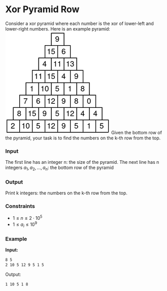# Xor Pyramid Row

Consider a xor pyramid where each number is the xor of lower-left and lower-right numbers. Here is an example pyramid:
![](pyramid.png)
Given the bottom row of the pyramid, your task is to find the numbers on the k-th row from the top.

### Input

The first line has an integer n: the size of the pyramid.
The next line has n integers $a_1,a_2,\dots,a_n$: the bottom row of the pyramid

### Output

Print k integers: the numbers on the k-th row from the top.

### Constraints

* $1 \le n \le 2 \cdot 10^5$
* $1 \le a_i \le 10^9$

### Example

**Input:**

```
8 5
2 10 5 12 9 5 1 5
```

Output:

```
1 10 5 1 8
```


